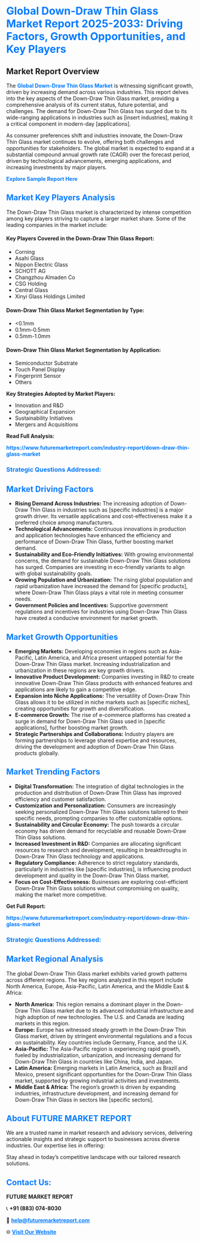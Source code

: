<h1 style="color: #007BFF;">Global Down-Draw Thin Glass Market Report 2025-2033: Driving Factors, Growth Opportunities, and Key Players</h1>

<section id="overview">
<h2>Market Report Overview</h2>
<p>The <a href="https://www.futuremarketreport.com/industry-report/down-draw-thin-glass-market" style="color: #007BFF; text-decoration: none;"><strong>Global Down-Draw Thin Glass Market</strong></a> is witnessing significant growth, driven by increasing demand across various industries. This report delves into the key aspects of the Down-Draw Thin Glass market, providing a comprehensive analysis of its current status, future potential, and challenges. The demand for Down-Draw Thin Glass has surged due to its wide-ranging applications in industries such as [insert industries], making it a critical component in modern-day [applications].</p>
<p>As consumer preferences shift and industries innovate, the Down-Draw Thin Glass market continues to evolve, offering both challenges and opportunities for stakeholders. The global market is expected to expand at a substantial compound annual growth rate (CAGR) over the forecast period, driven by technological advancements, emerging applications, and increasing investments by major players.</p>
</section>

<section id="overview">
<p><a href="https://www.futuremarketreport.com/request-sample/reportId=47097" style="color: #007BFF; text-decoration: none;"><strong>Explore Sample Report Here</strong></a></p>
</section>

<section id="key-players">
<h2 style="color: #007BFF;">Market Key Players Analysis</h2>
<p>The Down-Draw Thin Glass market is characterized by intense competition among key players striving to capture a larger market share. Some of the leading companies in the market include:</p>
<h4>Key Players Covered in the Down-Draw Thin Glass Report:</h4>
<ul><li>Corning</li><li>Asahi Glass</li><li>Nippon Electric Glass</li><li>SCHOTT AG</li><li>Changzhou Almaden Co</li><li>CSG Holding</li><li>Central Glass</li><li>Xinyi Glass Holdings Limited</li></ul>
<h4>Down-Draw Thin Glass Market Segmentation by Type:</h4>
<ul><li>&lt;0.1mm</li><li>0.1mm-0.5mm</li><li>0.5mm-1.0mm</li></ul>

<h4>Down-Draw Thin Glass Market Segmentation by Application:</h4>
<ul><li>Semiconductor Substrate</li><li>Touch Panel Display</li><li>Fingerprint Sensor</li><li>Others</li></ul>
<p><strong>Key Strategies Adopted by Market Players:</strong></p>
<ul>
<li>Innovation and R&D</li>
<li>Geographical Expansion</li>
<li>Sustainability Initiatives</li>
<li>Mergers and Acquisitions</li>
</ul>
</section>

<section>
<p><strong>Read Full Analysis: </strong></p><a href="https://www.futuremarketreport.com/industry-report/down-draw-thin-glass-market" style="color: #007BFF; text-decoration: none;"><strong>https://www.futuremarketreport.com/industry-report/down-draw-thin-glass-market</strong></a>
<h3 style="color: #007BFF;">Strategic Questions Addressed:</h3>
</section>

<section id="driving-factors">
<h2 style="color: #007BFF;">Market Driving Factors</h2>
<ul>
<li><strong>Rising Demand Across Industries:</strong> The increasing adoption of Down-Draw Thin Glass in industries such as [specific industries] is a major growth driver. Its versatile applications and cost-effectiveness make it a preferred choice among manufacturers.</li>
<li><strong>Technological Advancements:</strong> Continuous innovations in production and application technologies have enhanced the efficiency and performance of Down-Draw Thin Glass, further boosting market demand.</li>
<li><strong>Sustainability and Eco-Friendly Initiatives:</strong> With growing environmental concerns, the demand for sustainable Down-Draw Thin Glass solutions has surged. Companies are investing in eco-friendly variants to align with global sustainability goals.</li>
<li><strong>Growing Population and Urbanization:</strong> The rising global population and rapid urbanization have increased the demand for [specific products], where Down-Draw Thin Glass plays a vital role in meeting consumer needs.</li>
<li><strong>Government Policies and Incentives:</strong> Supportive government regulations and incentives for industries using Down-Draw Thin Glass have created a conducive environment for market growth.</li>
</ul>
</section>

<section id="growth-opportunities">
<h2 style="color: #007BFF;">Market Growth Opportunities</h2>
<ul>
<li><strong>Emerging Markets:</strong> Developing economies in regions such as Asia-Pacific, Latin America, and Africa present untapped potential for the Down-Draw Thin Glass market. Increasing industrialization and urbanization in these regions are key growth drivers.</li>
<li><strong>Innovative Product Development:</strong> Companies investing in R&D to create innovative Down-Draw Thin Glass products with enhanced features and applications are likely to gain a competitive edge.</li>
<li><strong>Expansion into Niche Applications:</strong> The versatility of Down-Draw Thin Glass allows it to be utilized in niche markets such as [specific niches], creating opportunities for growth and diversification.</li>
<li><strong>E-commerce Growth:</strong> The rise of e-commerce platforms has created a surge in demand for Down-Draw Thin Glass used in [specific applications], further boosting market growth.</li>
<li><strong>Strategic Partnerships and Collaborations:</strong> Industry players are forming partnerships to leverage shared expertise and resources, driving the development and adoption of Down-Draw Thin Glass products globally.</li>
</ul>
</section>

<section id="trending-factors">
<h2 style="color: #007BFF;">Market Trending Factors</h2>
<ul>
<li><strong>Digital Transformation:</strong> The integration of digital technologies in the production and distribution of Down-Draw Thin Glass has improved efficiency and customer satisfaction.</li>
<li><strong>Customization and Personalization:</strong> Consumers are increasingly seeking personalized Down-Draw Thin Glass solutions tailored to their specific needs, prompting companies to offer customizable options.</li>
<li><strong>Sustainability and Circular Economy:</strong> The push towards a circular economy has driven demand for recyclable and reusable Down-Draw Thin Glass solutions.</li>
<li><strong>Increased Investment in R&D:</strong> Companies are allocating significant resources to research and development, resulting in breakthroughs in Down-Draw Thin Glass technology and applications.</li>
<li><strong>Regulatory Compliance:</strong> Adherence to strict regulatory standards, particularly in industries like [specific industries], is influencing product development and quality in the Down-Draw Thin Glass market.</li>
<li><strong>Focus on Cost-Effectiveness:</strong> Businesses are exploring cost-efficient Down-Draw Thin Glass solutions without compromising on quality, making the market more competitive.</li>
</ul>
</section>

<section>
<p><strong>Get Full Report: </strong></p><a href="https://www.futuremarketreport.com/industry-report/down-draw-thin-glass-market" style="color: #007BFF; text-decoration: none;"><strong>https://www.futuremarketreport.com/industry-report/down-draw-thin-glass-market</strong></a>
<h3 style="color: #007BFF;">Strategic Questions Addressed:</h3>
</section>


<section id="regional-analysis">
<h2 style="color: #007BFF;">Market Regional Analysis</h2>
<p>The global Down-Draw Thin Glass market exhibits varied growth patterns across different regions. The key regions analyzed in this report include North America, Europe, Asia-Pacific, Latin America, and the Middle East & Africa:</p>
<ul>
<li><strong>North America:</strong> This region remains a dominant player in the Down-Draw Thin Glass market due to its advanced industrial infrastructure and high adoption of new technologies. The U.S. and Canada are leading markets in this region.</li>
<li><strong>Europe:</strong> Europe has witnessed steady growth in the Down-Draw Thin Glass market, driven by stringent environmental regulations and a focus on sustainability. Key countries include Germany, France, and the U.K.</li>
<li><strong>Asia-Pacific:</strong> The Asia-Pacific region is experiencing rapid growth, fueled by industrialization, urbanization, and increasing demand for Down-Draw Thin Glass in countries like China, India, and Japan.</li>
<li><strong>Latin America:</strong> Emerging markets in Latin America, such as Brazil and Mexico, present significant opportunities for the Down-Draw Thin Glass market, supported by growing industrial activities and investments.</li>
<li><strong>Middle East & Africa:</strong> The region’s growth is driven by expanding industries, infrastructure development, and increasing demand for Down-Draw Thin Glass in sectors like [specific sectors].</li>
</ul>
</section>

<footer>
<h2 style="color: #007BFF;">About FUTURE MARKET REPORT</h2>
<p>We are a trusted name in market research and advisory services, delivering actionable insights and strategic support to businesses across diverse industries. Our expertise lies in offering:</p>

<p>Stay ahead in today’s competitive landscape with our tailored research solutions.</p>

<h2 style="color: #007BFF;">Contact Us:</h2>
<p><strong>FUTURE MARKET REPORT</strong></p>
<p>📞 <strong>+91 (883) 074-8030</strong></p>
<p>📧 <strong><a href="mailto:help@futuremarketreport.com" style="color: #007BFF;">help@futuremarketreport.com</a></strong></p>
<p>🌐 <strong><a href="https://www.futuremarketreport.com/" style="color: #007BFF;">Visit Our Website</a></strong></p>
</footer>